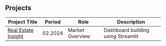 ## Projects

| Project Title |    Period     |     Role     |     Description     | 
| ------------- | ------------- | ------------ | --------------------|
| [Real Estate Insight](https://github.com/dsmondo/miniProject) | 02.2024 | Market Overview | Dashboard building using Streamlit |
